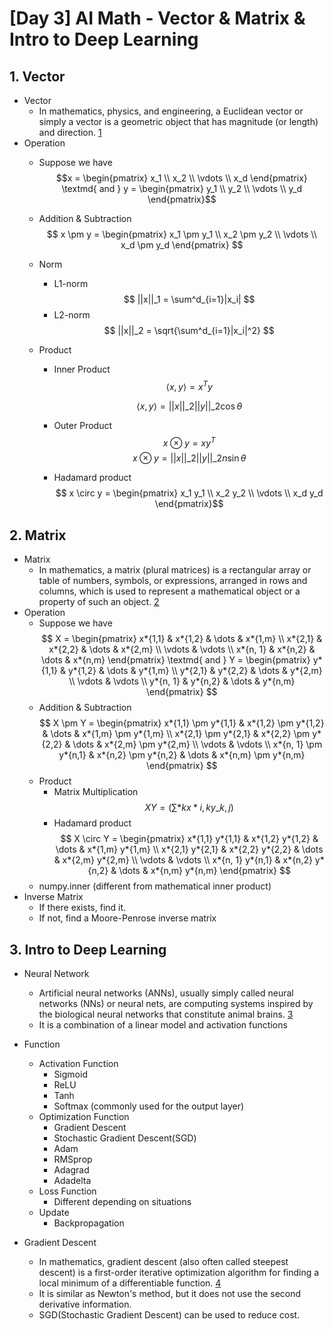 # [Day 3] AI Math - Vector & Matrix & Intro to Deep Learning

## 1. Vector

- Vector
  - In mathematics, physics, and engineering, a Euclidean vector or simply a vector is a geometric object that has magnitude (or length) and direction. [1]
- Operation
  - Suppose we have $$x = \begin{pmatrix} x_1 \\ x_2 \\ \vdots \\ x_d \end{pmatrix} \textmd{ and } y = \begin{pmatrix} y_1 \\ y_2 \\ \vdots \\ y_d \end{pmatrix}$$
  - Addition & Subtraction
    $$ x \pm y = \begin{pmatrix} x_1 \pm y_1 \\ x_2 \pm y_2 \\ \vdots \\ x_d \pm y_d \end{pmatrix} $$
  - Norm
    - L1-norm
      $$ ||x||_1 = \sum^d_{i=1}|x_i| $$
    - L2-norm
      $$ ||x||_2 = \sqrt{\sum^d_{i=1}|x_i|^2} $$
  - Product

    - Inner Product
      $$\langle x, y \rangle = x^Ty $$

      $$ \langle x, y \rangle = ||x||\_2||y||\_2 \cos \theta $$

    - Outer Product
      $$ x \otimes y = xy^T $$
      $$ x \otimes y = ||x||\_2||y||\_2 n \sin \theta $$
    - Hadamard product
      $$ x \circ y = \begin{pmatrix} x_1 y_1 \\ x_2 y_2 \\ \vdots \\ x_d y_d \end{pmatrix}$$

## 2. Matrix

- Matrix
  - In mathematics, a matrix (plural matrices) is a rectangular array or table of numbers, symbols, or expressions, arranged in rows and columns, which is used to represent a mathematical object or a property of such an object. [2]
- Operation
  - Suppose we have
    $$ X = \begin{pmatrix} x*{1,1} & x*{1,2} & \dots & x*{1,m} \\ x*{2,1} & x*{2,2} & \dots & x*{2,m} \\ \vdots & \vdots \\ x*{n, 1} & x*{n,2} & \dots & x*{n,m} \end{pmatrix} \textmd{ and } Y = \begin{pmatrix} y*{1,1} & y*{1,2} & \dots & y*{1,m} \\ y*{2,1} & y*{2,2} & \dots & y*{2,m} \\ \vdots & \vdots \\ y*{n, 1} & y*{n,2} & \dots & y*{n,m} \end{pmatrix} $$
  - Addition & Subtraction
    $$ X \pm Y = \begin{pmatrix} x*{1,1} \pm y*{1,1} & x*{1,2} \pm y*{1,2} & \dots & x*{1,m} \pm y*{1,m} \\ x*{2,1} \pm y*{2,1} & x*{2,2} \pm y*{2,2} & \dots & x*{2,m} \pm y*{2,m} \\ \vdots & \vdots \\ x*{n, 1} \pm y*{n,1} & x*{n,2} \pm y*{n,2} & \dots & x*{n,m} \pm y*{n,m} \end{pmatrix} $$
  - Product
    - Matrix Multiplication
      $$ XY = \left( \sum*k x*{i,k}y\_{k,j} \right) $$
    - Hadamard product
      $$ X \circ Y = \begin{pmatrix} x*{1,1} y*{1,1} & x*{1,2} y*{1,2} & \dots & x*{1,m} y*{1,m} \\ x*{2,1} y*{2,1} & x*{2,2} y*{2,2} & \dots & x*{2,m} y*{2,m} \\ \vdots & \vdots \\ x*{n, 1} y*{n,1} & x*{n,2} y*{n,2} & \dots & x*{n,m} y*{n,m} \end{pmatrix} $$
  - numpy.inner (different from mathematical inner product)
- Inverse Matrix
  - If there exists, find it.
  - If not, find a Moore-Penrose inverse matrix

## 3. Intro to Deep Learning

- Neural Network
  - Artificial neural networks (ANNs), usually simply called neural networks (NNs) or neural nets, are computing systems inspired by the biological neural networks that constitute animal brains. [3]
  - It is a combination of a linear model and activation functions
- Function

  - Activation Function
    - Sigmoid
    - ReLU
    - Tanh
    - Softmax (commonly used for the output layer)
  - Optimization Function
    - Gradient Descent
    - Stochastic Gradient Descent(SGD)
    - Adam
    - RMSprop
    - Adagrad
    - Adadelta
  - Loss Function
    - Different depending on situations
  - Update
    - Backpropagation

- Gradient Descent
  - In mathematics, gradient descent (also often called steepest descent) is a first-order iterative optimization algorithm for finding a local minimum of a differentiable function. [4]
  - It is similar as Newton's method, but it does not use the second derivative information.
  - SGD(Stochastic Gradient Descent) can be used to reduce cost.

<!-- Reference -->

[1]: https://en.wikipedia.org/wiki/Euclidean_vector
[2]: https://en.wikipedia.org/wiki/Matrix_(mathematics)
[3]: https://en.wikipedia.org/wiki/Artificial_neural_network
[4]: https://en.wikipedia.org/wiki/Gradient_descent
